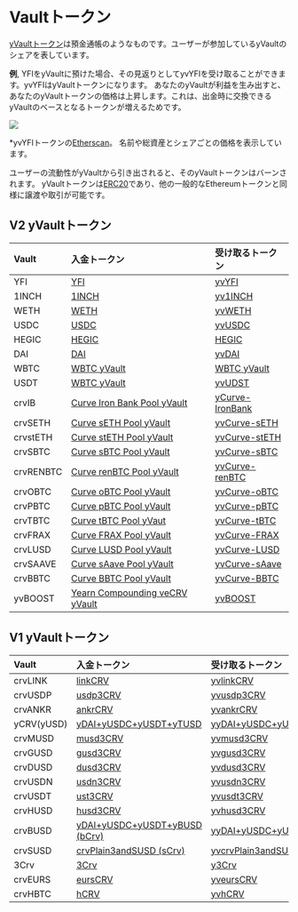 # Vaultトークン

[yVaultトークン](https://docs.yearn.finance/resources/defi-glossary#ytoken)は預金通帳のようなものです。ユーザーが参加しているyVaultのシェアを表しています。

**例**, YFIをyVaultに預けた場合、その見返りとしてyvYFIを受け取ることができます。yvYFIはyVaultトークンになります。
あなたのyVaultが利益を生み出すと、あなたのyVaultトークンの価格は上昇します。これは、出金時に交換できるyVaultのベースとなるトークンが増えるためです。

![](https://i.imgur.com/OtK6kAA.png)

*yvYFIトークンの[Etherscan](https://etherscan.io/token/0xE14d13d8B3b85aF791b2AADD661cDBd5E6097Db1#readContract)。
名前や総資産とシェアごとの価格を表示しています。


ユーザーの流動性がyVaultから引き出されると、そのyVaultトークンはバーンされます。
yVaultトークンは[ERC20](https://docs.ethhub.io/built-on-ethereum/erc-token-standards/erc20/)であり、他の一般的なEthereumトークンと同様に譲渡や取引が可能です。

## V2 yVaultトークン

| Vault | 入金トークン | 受け取るトークン | 
| :--- | :--- | :--- | 
| YFI | [YFI](https://etherscan.io/token/0x0bc529c00c6401aef6d220be8c6ea1667f6ad93e) | [yvYFI](https://etherscan.io/token/0xE14d13d8B3b85aF791b2AADD661cDBd5E6097Db1) |
| 1INCH | [1INCH](https://etherscan.io/token/0x111111111117dc0aa78b770fa6a738034120c302) | [yv1INCH](https://etherscan.io/token/0xB8C3B7A2A618C552C23B1E4701109a9E756Bab67) |
| WETH | [WETH](https://etherscan.io/token/0xc02aaa39b223fe8d0a0e5c4f27ead9083c756cc2) | [yvWETH](https://etherscan.io/token/0xa9fE4601811213c340e850ea305481afF02f5b28) |
| USDC | [USDC](https://etherscan.io/token/0xa0b86991c6218b36c1d19d4a2e9eb0ce3606eb48) | [yvUSDC](https://etherscan.io/token/0x5f18c75abdae578b483e5f43f12a39cf75b973a9) |
| HEGIC | [HEGIC](https://etherscan.io/token/0x584bC13c7D411c00c01A62e8019472dE68768430) | [HEGIC](https://etherscan.io/token/0x584bC13c7D411c00c01A62e8019472dE68768430) |
| DAI | [DAI](https://etherscan.io/token/0x6b175474e89094c44da98b954eedeac495271d0f) | [yvDAI](https://etherscan.io/token/0x19d3364a399d251e894ac732651be8b0e4e85001) |
| WBTC | [WBTC yVault](https://etherscan.io/address/0xcb550a6d4c8e3517a939bc79d0c7093eb7cf56b5) | [WBTC yVault](https://etherscan.io/address/0xcb550a6d4c8e3517a939bc79d0c7093eb7cf56b5) |
| USDT | [WBTC yVault](https://etherscan.io/address/0xcb550a6d4c8e3517a939bc79d0c7093eb7cf56b5) | [yvUDST](https://etherscan.io/token/0x7Da96a3891Add058AdA2E826306D812C638D87a7) |
| crvIB | [Curve Iron Bank Pool yVault](https://etherscan.io/address/0x27b7b1ad7288079A66d12350c828D3C00A6F07d7) | [yCurve-IronBank](https://etherscan.io/token/0x27b7b1ad7288079A66d12350c828D3C00A6F07d7) |
| crvSETH | [Curve sETH Pool yVault](https://etherscan.io/address/0x986b4AFF588a109c09B50A03f42E4110E29D353F) | [yvCurve-sETH](https://etherscan.io/token/0x986b4AFF588a109c09B50A03f42E4110E29D353F) |
| crvstETH | [Curve stETH Pool yVault](https://etherscan.io/address/0xdcd90c7f6324cfa40d7169ef80b12031770b4325) | [yvCurve-stETH](https://etherscan.io/token/0xdcd90c7f6324cfa40d7169ef80b12031770b4325) |
| crvSBTC | [Curve sBTC Pool yVault](https://etherscan.io/address/0x8414Db07a7F743dEbaFb402070AB01a4E0d2E45e) | [yvCurve-sBTC](https://etherscan.io/token/0x8414Db07a7F743dEbaFb402070AB01a4E0d2E45e) |
| crvRENBTC | [Curve renBTC Pool yVault](https://etherscan.io/address/0x7047F90229a057C13BF847C0744D646CFb6c9E1A) | [yvCurve-renBTC](https://etherscan.io/token/0x7047F90229a057C13BF847C0744D646CFb6c9E1A) |
| crvOBTC | [Curve oBTC Pool yVault](https://etherscan.io/address/0xe9Dc63083c464d6EDcCFf23444fF3CFc6886f6FB) | [yvCurve-oBTC](https://etherscan.io/token/0xe9Dc63083c464d6EDcCFf23444fF3CFc6886f6FB) |
| crvPBTC | [Curve pBTC Pool yVault](https://etherscan.io/address/0x3c5DF3077BcF800640B5DAE8c91106575a4826E6) | [yvCurve-pBTC](https://etherscan.io/token/0x3c5DF3077BcF800640B5DAE8c91106575a4826E6) | 
| crvTBTC | [Curve tBTC Pool yVaut](https://etherscan.io/address/0x23D3D0f1c697247d5e0a9efB37d8b0ED0C464f7f) | [yvCurve-tBTC](https://etherscan.io/token/0x23D3D0f1c697247d5e0a9efB37d8b0ED0C464f7f) | 
| crvFRAX | [Curve FRAX Pool yVault](https://etherscan.io/address/0xB4AdA607B9d6b2c9Ee07A275e9616B84AC560139#code) | [yvCurve-FRAX](https://etherscan.io/token/0xB4AdA607B9d6b2c9Ee07A275e9616B84AC560139) | 
| crvLUSD | [Curve LUSD Pool yVault](https://etherscan.io/address/0x5fA5B62c8AF877CB37031e0a3B2f34A78e3C56A6#code) | [yvCurve-LUSD](https://etherscan.io/token/0x5fA5B62c8AF877CB37031e0a3B2f34A78e3C56A6) | 
| crvSAAVE | [Curve sAave Pool yVault](https://etherscan.io/address/0xb4D1Be44BfF40ad6e506edf43156577a3f8672eC#code) | [yvCurve-sAave](https://etherscan.io/token/0xb4D1Be44BfF40ad6e506edf43156577a3f8672eC) | 
| crvBBTC | [Curve BBTC Pool yVault](https://etherscan.io/address/0x8fA3A9ecd9EFb07A8CE90A6eb014CF3c0E3B32Ef) | [yvCurve-BBTC](https://etherscan.io/token/0x8fA3A9ecd9EFb07A8CE90A6eb014CF3c0E3B32Ef) | 
| yvBOOST | [Yearn Compounding veCRV yVault](https://etherscan.io/address/0x9d409a0A012CFbA9B15F6D4B36Ac57A46966Ab9a) | [yvBOOST](https://etherscan.io/token/0x9d409a0A012CFbA9B15F6D4B36Ac57A46966Ab9a) | 

## V1 yVaultトークン

| Vault | 入金トークン | 受け取るトークン |
| :--- | :--- | :--- |
| crvLINK | [linkCRV](https://etherscan.io/token/0xcee60cfa923170e4f8204ae08b4fa6a3f5656f3a) | [yvlinkCRV](https://etherscan.io/token/0x96Ea6AF74Af09522fCB4c28C269C26F59a31ced6) |
| crvUSDP | [usdp3CRV](https://etherscan.io/token/0x7Eb40E450b9655f4B3cC4259BCC731c63ff55ae6) | [yvusdp3CRV](https://etherscan.io/token/0x1B5eb1173D2Bf770e50F10410C9a96F7a8eB6e75) |
| crvANKR | [ankrCRV](https://etherscan.io/token/0xaA17A236F2bAdc98DDc0Cf999AbB47D47Fc0A6Cf) | [yvankrCRV](https://etherscan.io/token/0xE625F5923303f1CE7A43ACFEFd11fd12f30DbcA4) |
| yCRV\(yUSD\) | [yDAI+yUSDC+yUSDT+yTUSD](https://etherscan.io/token/0xdF5e0e81Dff6FAF3A7e52BA697820c5e32D806A8) | [yyDAI+yUSDC+yUSDT+yTUSD](https://etherscan.io/token/0x5dbcf33d8c2e976c6b560249878e6f1491bca25c) |
| crvMUSD | [musd3CRV](https://etherscan.io/token/0x1AEf73d49Dedc4b1778d0706583995958Dc862e6) | [yvmusd3CRV](https://etherscan.io/token/0x0FCDAeDFb8A7DfDa2e9838564c5A1665d856AFDF) |
| crvGUSD | [gusd3CRV](https://etherscan.io/token/0xD2967f45c4f384DEEa880F807Be904762a3DeA07) | [yvgusd3CRV](https://etherscan.io/token/0xcC7E70A958917cCe67B4B87a8C30E6297451aE98) |
| crvDUSD | [dusd3CRV](https://etherscan.io/token/0x3a664Ab939FD8482048609f652f9a0B0677337B9) | [yvdusd3CRV](https://etherscan.io/address/0x8e6741b456a074F0Bc45B8b82A755d4aF7E965dF#code) |
| crvUSDN | [usdn3CRV](https://etherscan.io/token/0x4f3E8F405CF5aFC05D68142F3783bDfE13811522) | [yvusdn3CRV](https://etherscan.io/token/0xFe39Ce91437C76178665D64d7a2694B0f6f17fE3) |
| crvUSDT | [ust3CRV](https://etherscan.io/token/0x94e131324b6054c0D789b190b2dAC504e4361b53) | [yvusdt3CRV](https://etherscan.io/token/0xF6C9E9AF314982A4b38366f4AbfAa00595C5A6fC) |
| crvHUSD | [husd3CRV](https://etherscan.io/token/0x5B5CFE992AdAC0C9D48E05854B2d91C73a003858) | [yvhusd3CRV](https://etherscan.io/token/0x39546945695DCb1c037C836925B355262f551f55) |
| crvBUSD | [yDAI+yUSDC+yUSDT+yBUSD \(bCrv\)](https://etherscan.io/token/0x3B3Ac5386837Dc563660FB6a0937DFAa5924333B) | [yyDAI+yUSDC+yUSDT+yBUSD](https://etherscan.io/token/0x2994529C0652D127b7842094103715ec5299bBed) |
| crvSUSD | [crvPlain3andSUSD \(sCrv\)](https://etherscan.io/token/0xC25a3A3b969415c80451098fa907EC722572917F) | [yvcrvPlain3andSUSD](https://etherscan.io/token/0x5533ed0a3b83F70c3c4a1f69Ef5546D3D4713E44) |
| 3Crv | [3Crv](https://etherscan.io/token/0x6c3F90f043a72FA612cbac8115EE7e52BDe6E490) | [y3Crv](https://etherscan.io/token/0x9cA85572E6A3EbF24dEDd195623F188735A5179f) |
| crvEURS | [eursCRV](https://etherscan.io/token/0x194eBd173F6cDacE046C53eACcE9B953F28411d1) | [yveursCRV](https://etherscan.io/token/0x98B058b2CBacF5E99bC7012DF757ea7CFEbd35BC) |
| crvHBTC | [hCRV](https://etherscan.io/token/0xb19059ebb43466C323583928285a49f558E572Fd) | [yvhCRV](https://etherscan.io/token/0x46AFc2dfBd1ea0c0760CAD8262A5838e803A37e5) |
